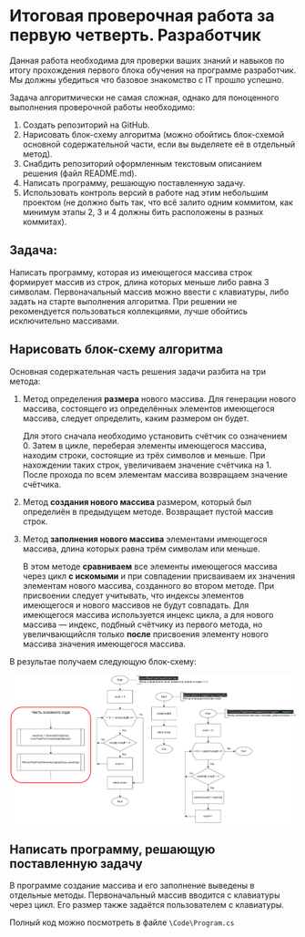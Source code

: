 # Итоговая проверочная работа за первую четверть. Разработчик

Данная работа необходима для проверки ваших знаний и навыков по итогу прохождения первого блока обучения на программе разработчик. Мы должны убедиться что базовое знакомство с IT прошло успешно.

Задача алгоритмически не самая сложная, однако для поноценного выполнения проверочной работы необходимо:

1. Создать репозиторий на GitHub.
2. Нарисовать блок-схему алгоритма (можно обойтись блок-схемой основной содержательной части, если вы выделяете её в отдельный метод).
3. Снабдить репозиторий оформленным текстовым описанием решения (файл README.md).
4. Написать программу, решающую поставленную задачу.
5. Использовать контроль версий в работе над этим небольшим проектом (не должно быть так, что всё залито одним коммитом, как минимум этапы 2, 3 и 4 должны бить расположены в разных коммитах).

## Задача:

Написать программу, которая из имеющегося массива строк формирует массив из строк, длина которых меньше либо равна 3 символам. Первоначальный массив можно ввести с клавиатуры, либо задать на старте выполнения алгоритма. При решении не рекомендуется пользоваться коллекциями, лучше обойтись исключительно массивами.

## Нарисовать блок-схему алгоритма

Основная содержательная часть решения задачи разбита на три метода: 

1. Метод определения __размера__ нового массива. Для генерации нового массива, состоящего из определённых элементов имеющегося массива, следует определить, каким размером он будет.

    Для этого сначала необходимо установить счётчик со означением 0. Затем в цикле, переберая элементы имеющегося массива, находим строки, состоящие из трёх символов и меньше. При нахождении таких строк, увеличиваем значение счётчика на 1. После прохода по всем элементам массива возвращаем значение счётчика.

2. Метод __создания нового массива__ размером, который был определиён в предыдущем методе. Возвращает пустой массив строк.

3. Метод __заполнения нового массива__ элементами имеющегося массива, длина которых равна трём символам или меньше.

    В этом методе __сравниваем__ все элементы имеющегося массива через цикл __с искомыми__ и при совпадении присваиваем их значения элементам нового массива, созданного во втором методе. При присвоении следует учитывать, что индексы элементов имеющегося и нового массивов не будут совпадать. Для имеющегося массива используется инцекс цикла, а для нового массива — индекс, подбный счётчику из первого метода, но увеличвающийсля только __после__ присвоения элементу нового массива значения имеющегося массива.

В результае получаем следующую блок-схему:

![Блок-схема](Flowchart.png)

## Написать программу, решающую поставленную задачу

В программе создание массива и его заполнение выведены в отдельные методы. Первоначальный массив вводится с клавиатуры через цикл. Его размер также задаётся пользователем с клавиатуры.

Полный код можно посмотреть в файле `\Code\Program.cs`